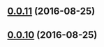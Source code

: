 <a name="0.0.11"></a>
## [0.0.11](https://github.com/marksmall/banger/compare/0.0.10...v0.0.11) (2016-08-25)



<a name="0.0.10"></a>
## [0.0.10](https://github.com/marksmall/banger/compare/0.0.9...v0.0.10) (2016-08-25)



